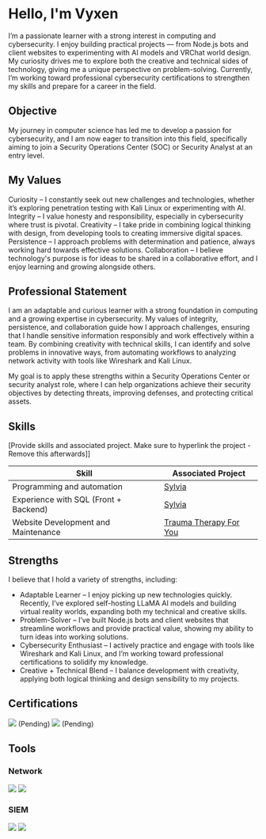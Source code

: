 # Hello, I'm Vyxen

I’m a passionate learner with a strong interest in computing and cybersecurity. I enjoy building practical projects — from Node.js bots and client websites to experimenting with AI models and VRChat world design. My curiosity drives me to explore both the creative and technical sides of technology, giving me a unique perspective on problem-solving. Currently, I’m working toward professional cybersecurity certifications to strengthen my skills and prepare for a career in the field.

## Objective

My journey in computer science has led me to develop a passion for cybersecurity, and I am now eager to transition into this field, specifically aiming to join a Security Operations Center (SOC) or Security Analyst at an entry level.

## My Values

Curiosity – I constantly seek out new challenges and technologies, whether it’s exploring penetration testing with Kali Linux or experimenting with AI.
Integrity – I value honesty and responsibility, especially in cybersecurity where trust is pivotal.
Creativity – I take pride in combining logical thinking with design, from developing tools to creating immersive digital spaces.
Persistence – I approach problems with determination and patience, always working hard towards effective solutions.
Collaboration – I believe technology's purpose is for ideas to be shared in a collaborative effort, and I enjoy learning and growing alongside others.

## Professional Statement

I am an adaptable and curious learner with a strong foundation in computing and a growing expertise in cybersecurity. My values of integrity, persistence, and collaboration guide how I approach challenges, ensuring that I handle sensitive information responsibly and work effectively within a team. By combining creativity with technical skills, I can identify and solve problems in innovative ways, from automating workflows to analyzing network activity with tools like Wireshark and Kali Linux.

My goal is to apply these strengths within a Security Operations Center or security analyst role, where I can help organizations achieve their security objectives by detecting threats, improving defenses, and protecting critical assets.

## Skills
[Provide skills and associated project. Make sure to hyperlink the project - Remove this afterwards]]

| Skill                                         | Associated Project         |
|-----------------------------------------------|----------------------------|
| Programming and automation          | <a href="https://github.com/SleepyFur/Sylvia">Sylvia</a> |
| Experience with SQL (Front + Backend) | <a href="https://github.com/SleepyFur/Sylvia">Sylvia</a> |
| Website Development and Maintenance | <a href="https://traumatherapyforyou.com">Trauma Therapy For You</a> |

## Strengths

I believe that I hold a variety of strengths, including:

- Adaptable Learner – I enjoy picking up new technologies quickly. Recently, I’ve explored self-hosting LLaMA AI models and building virtual reality worlds, expanding both my technical and creative skills.
- Problem-Solver – I’ve built Node.js bots and client websites that streamline workflows and provide practical value, showing my ability to turn ideas into working solutions.
- Cybersecurity Enthusiast – I actively practice and engage with tools like Wireshark and Kali Linux, and I’m working toward professional certifications to solidify my knowledge.
- Creative + Technical Blend – I balance development with creativity, applying both logical thinking and design sensibility to my projects.

## Certifications
<div>
<img src="https://img.shields.io/badge/-Security%2B-FF0000?&style=for-the-badge&logo=CompTIA&logoColor=white" /> (Pending)
<img src="https://img.shields.io/badge/-Google%20Cybersecurity%20Professional-4285F4?&style=for-the-badge&logo=google&logoColor=white" /> (Pending)
</div>

## Tools

### Network
<div>
    <img src="https://img.shields.io/badge/-Wireshark-1679A7?&style=for-the-badge&logo=Wireshark&logoColor=white" />
    <img src="https://img.shields.io/badge/-Kali%20Linux-557C94?&style=for-the-badge&logo=kalilinux&logoColor=white" />
</div>

### SIEM
<div>
    <img src="https://img.shields.io/badge/-Microsoft_Sentinel-0078D4?&style=for-the-badge&logo=Microsoft&logoColor=white" />
    <img src="https://img.shields.io/badge/-Splunk-000000?&style=for-the-badge&logo=Splunk&logoColor=white" />
</div>

